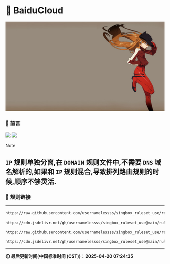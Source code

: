 
# 🧸 BaiduCloud
![](https://raw.githubusercontent.com/usernamelessss/picture-bed/main/images/202504042256831.jpg)
### 📣 前言
![](https://shields.io/badge/-移除重复规则-ff69b4) ![](https://shields.io/badge/-IP&nbsp;规则单独存放不与&nbsp;DOMAIN&nbsp;等混合-green)
> [!NOTE]
**`IP` 规则单独分离,在 `DOMAIN` 规则文件中,不需要 `DNS` 域名解析的,如果和 `IP` 规则混合,导致排列路由规则的时候,顺序不够灵活.**
---

###  🔗 规则链接
---

```url
https://raw.githubusercontent.com/usernamelessss/singbox_ruleset_use/refs/heads/main/rule/BaiduCloud/BaiduCloud_IP.json
```

```url
https://cdn.jsdelivr.net/gh/usernamelessss/singbox_ruleset_use@main/rule/BaiduCloud/BaiduCloud_IP.json
```

```url
https://raw.githubusercontent.com/usernamelessss/singbox_ruleset_use/refs/heads/main/rule/BaiduCloud/BaiduCloud_IP.srs
```

```url
https://cdn.jsdelivr.net/gh/usernamelessss/singbox_ruleset_use@main/rule/BaiduCloud/BaiduCloud_IP.srs
```

---
**⏲️ 最后更新时间(中国标准时间 (CST))：2025-04-20 07:24:35**